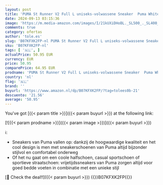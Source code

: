 ```yaml
---
layout: post
title: 'PUMA St Runner V2 Full L uniseks-volwassene Sneaker  Puma White Gray Violet  43 EU'
date: 2024-09-13 03:15:36
image: 'https://m.media-amazon.com/images/I/21kUXiDHoBL._SL500_._SL400_.jpg'
comments: true
category: ofertas
author: 'tole.es'
slug: 'B07KFXK2FP-nl PUMA St Runner V2 Full L uniseks-volwassene Sneaker Puma...'
sku: 'B07KFXK2FP-nl'
tags: [ '🇳🇱', ]
actualPrice: 50.95 EUR
currency: EUR
price: 50.95
comparePrice: 64.95 EUR
prodname: 'PUMA St Runner V2 Full L uniseks-volwassene Sneaker  Puma White Gray Violet  43 EU'
country: 'nl'
flag: '🇳🇱'
brand: ''
buyurl: 'https://www.amazon.nl/dp/B07KFXK2FP/?tag=tolees0b-21'
descuento: '21.56'
average: '50.95'
---
```


You've got [{{< param title >}}]({{< param buyurl >}}) at the following link:

[![{{< param prodname >}}]({{< param image >}})]({{< param buyurl >}})

ℹ️:

- Sneakers van Puma vallen op: dankzij de hoogwaardige kwaliteit en het cool design is men met sneakerschoenen van Puma altijd bijzonder stijlvol en comfortabel onderweg
- Of het nu gaat om een coole halfschoen, casual sportschoen of sportieve straatschoen: vrijetijdssneakers van Puma zorgen altijd voor goed bedde voeten in combinatie met een unieke stijl

[🛒 Check the deal!!]({{< param buyurl >}})
{{<world>}}B07KFXK2FP{{</world>}}
